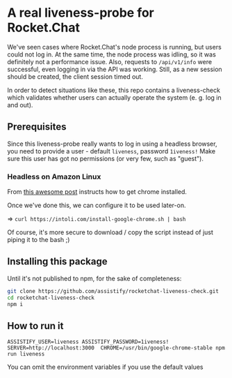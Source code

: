 # A real liveness-probe for Rocket.Chat

We've seen cases where Rocket.Chat's node process is running, but users could not log in.
At the same time, the node process was idling, so it was definitely not a performance issue.
Also, requests to `/api/v1/info` were successful, even logging in via the API was working. Still, as a new session should be created, the client session timed out.

In order to detect situations like these, this repo contains a liveness-check which validates whether users can actually operate the system (e. g. log in and out).

## Prerequisites

Since this liveness-probe really wants to log in using a headless browser, you need to provide a user - default `liveness`, password `1iveness!`
Make sure this user has got no permissions (or very few, such as "guest").

### Headless on Amazon Linux

From [this awesome post](https://medium.com/mockingbot/run-puppeteer-chrome-headless-on-ec2-amazon-linux-ami-6c9c6a17bee6) instructs how to get chrome installed.

Once we've done this, we can configure it to be used later-on.

=> `curl https://intoli.com/install-google-chrome.sh | bash`

Of course, it's more secure to download / copy the script instead of just piping it to the bash ;)

## Installing this package

Until it's not published to npm, for the sake of completeness:

```bash
git clone https://github.com/assistify/rocketchat-liveness-check.git
cd rocketchat-liveness-check
npm i
```

## How to run it

`ASSISTIFY_USER=liveness ASSISTIFY_PASSWORD=1iveness! SERVER=http://localhost:3000 
CHROME=/usr/bin/google-chrome-stable npm run liveness`

You can omit the environment variables if you use the default values
